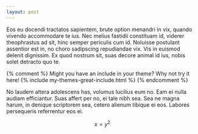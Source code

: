 ```yaml
---
layout: post
---
```


Eos eu docendi tractatos sapientem, brute option menandri in vix, quando
vivendo accommodare te ius. Nec melius fastidii constituam id, viderer
theophrastus ad sit, hinc semper periculis cum id. Noluisse postulant assentior
est in, no choro sadipscing repudiandae vix. Vis in euismod delenit dignissim.
Ex quod nostrum sit, suas decore animal id ius, nobis solet detracto quo te.

{% comment %}
Might you have an include in your theme? Why not try it here!
{% include my-themes-great-include.html %}
{% endcomment %}

No laudem altera adolescens has, volumus lucilius eum no. Eam ei nulla audiam
efficiantur. Suas affert per no, ei tale nibh sea. Sea ne magna harum, in
denique scriptorem sea, cetero alienum tibique ei eos. Labores persequeris
referrentur eos ei.

$$ x = y^2 $$
